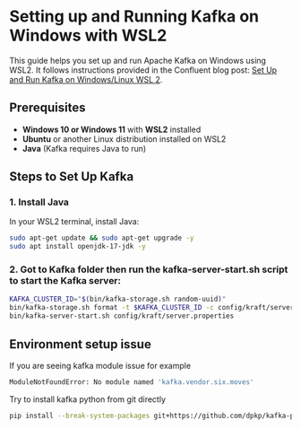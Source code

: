 # Setting up and Running Kafka on Windows with WSL2

This guide helps you set up and run Apache Kafka on Windows using WSL2. It follows instructions provided in the Confluent blog post: [Set Up and Run Kafka on Windows/Linux WSL 2](https://www.confluent.io/blog/set-up-and-run-kafka-on-windows-linux-wsl-2/).

## Prerequisites

- **Windows 10 or Windows 11** with **WSL2** installed
- **Ubuntu** or another Linux distribution installed on WSL2
- **Java** (Kafka requires Java to run)

## Steps to Set Up Kafka

### 1. Install Java

In your WSL2 terminal, install Java:

```bash
sudo apt-get update && sudo apt-get upgrade -y
sudo apt install openjdk-17-jdk -y
```

### 2. Got to Kafka folder then run the kafka-server-start.sh script to start the Kafka server:
```bash
KAFKA_CLUSTER_ID="$(bin/kafka-storage.sh random-uuid)"
bin/kafka-storage.sh format -t $KAFKA_CLUSTER_ID -c config/kraft/server.properties
bin/kafka-server-start.sh config/kraft/server.properties
```
## Environment setup issue

If you are seeing kafka module issue for example
```bash
ModuleNotFoundError: No module named 'kafka.vendor.six.moves'
```
Try to install kafka python from git directly
```bash
pip install --break-system-packages git+https://github.com/dpkp/kafka-python.git
```